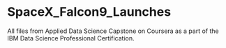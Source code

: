# SpaceX_Falcon9_Launches
All files from Applied Data Science Capstone on Coursera as a part of the IBM Data Science Professional Certification.
